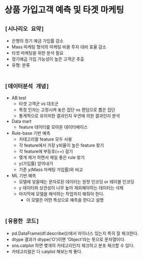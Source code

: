 # 상품 가입고객 예측 및 타겟 마케팅

## `[시나리오 요약]`
* 은행의 정기 예금 가입률 감소
* Mass 마케팅 형식의 마케팅 비용 투자 대비 효율 감소
* 타겟 마케팅을 위한 분석 필요
* 정기예금 가입 가능성이 높은 고객군 추출
* 유형: 분류
<br><br>

## `[데이터분석 개념]`
* AB test
    * 타겟 고객군 vs 대조군
    * 특정 인자는 고정시켜 놓은 집단 vs 랜덤으로 뽑은 집단
    * 통계적으로 유의미한 결과인지 우연에 의한 결과인지 분석
* Data mart
    * feature 데이터를 모아둔 데이터베이스
* Rule-base 기반 예측
    * 카테고리컬 feature 모두 사용
    * 각 feature에서 가장 y비율이 높은 feature 찾기
    * 각 feature에 부등호(==) 걸기
    * 몇개 제거 하면서 제일 좋은 rule 찾기
    * y(가입률) 얻어내기
    * 기준 y(Mass 마케팅 가입률)와 비교
* ML 기반 예측
    * 모델에 넣을때는 문자로된 데이터는 원핫 인코딩 or 레이블 인코딩
    * y 데이터와 상관성이 너무 높아 제외해야하는 데이터는 삭제
    * 마지막에 모델을 해석하는 작업까지 해줘야 한다.
        * 이 모델은 어떤 특성으로 예측을 한다고 설명
<br><br>

## `[유용한 코드]`
* pd.DataFrame(df.describe())에서 마이너스 있는지 특히 잘 체크한다.
* dtype 결과가 dtype('O')이면 'Object'라는 뜻으로 문자열이다.
* sns.catplot 하면 몇개의 카테고리인지 체크하고 분포 체크할 수 있다.
* 카테고리컬은 다 catplot 해보는게 좋다.
<br><br>






